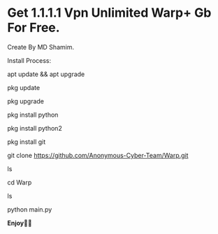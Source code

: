 # Get 1.1.1.1 Vpn Unlimited Warp+ Gb For Free.
Create By MD Shamim.

Install Process:

apt update && apt upgrade

pkg update

pkg upgrade

pkg install python

pkg install python2

pkg install git

git clone https://github.com/Anonymous-Cyber-Team/Warp.git

ls

cd Warp

ls

python main.py

**Enjoy🤩🥳**
